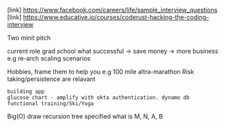 [link] https://www.facebook.com/careers/life/sample_interview_questions
[link] https://www.educative.io/courses/coderust-hacking-the-coding-interview


Two minit pitch


current role
grad school
what successful -> save money -> more business
    e.g
        re-arch
        scaling
    scenarios 

Hobbies, frame them to help you
    e.g 100 mile altra-marathon
    Risk taking/persistence are relavant


    building app
    glucose chart - amplify with okta authentication. dynamo db
    functional training/Ski/Yoga

Big(O)
    draw recursion tree
    specified what is M, N, A, B